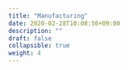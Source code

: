 ```yaml
---
title: "Manufacturing"
date: 2020-02-28T10:08:56+09:00
description: ""
draft: false
collapsible: true
weight: 4
---
```

